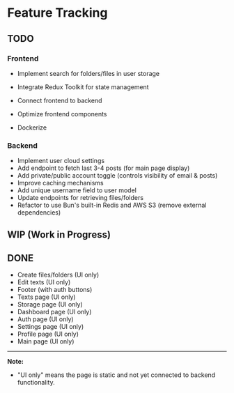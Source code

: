 # Feature Tracking

## TODO

### Frontend

- Implement search for folders/files in user storage
- Integrate Redux Toolkit for state management
- Connect frontend to backend
- Optimize frontend components

- Dockerize

### Backend

- Implement user cloud settings
- Add endpoint to fetch last 3-4 posts (for main page display)
- Add private/public account toggle (controls visibility of email & posts)
- Improve caching mechanisms
- Add unique username field to user model
- Update endpoints for retrieving files/folders
- Refactor to use Bun's built-in Redis and AWS S3 (remove external dependencies)

## WIP (Work in Progress)

## DONE

- Create files/folders (UI only)
- Edit texts (UI only)
- Footer (with auth buttons)
- Texts page (UI only)
- Storage page (UI only)
- Dashboard page (UI only)
- Auth page (UI only)
- Settings page (UI only)
- Profile page (UI only)
- Main page (UI only)

---

**Note:**

- "UI only" means the page is static and not yet connected to backend functionality.
